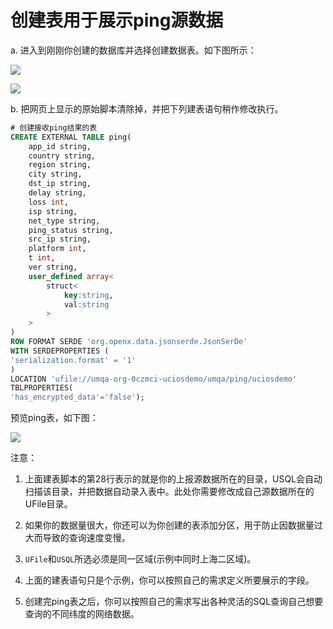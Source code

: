 # 创建表用于展示ping源数据 

a. 进入到刚刚你创建的数据库并选择创建数据表。如下图所示：

![](https://raw.githubusercontent.com/UCloudDocs/umqa/dev/imgs/operation_09.png)



![](https://raw.githubusercontent.com/UCloudDocs/umqa/dev/imgs/operation_10.png)



b. 把网页上显示的原始脚本清除掉，并把下列建表语句稍作修改执行。

```sql
# 创建接收ping结果的表
CREATE EXTERNAL TABLE ping(
    app_id string,
    country string,
    region string,
    city string,
    dst_ip string,
    delay string,
    loss int,
    isp string,
    net_type string,
    ping_status string,
    src_ip string,
    platform int,
    t int,
    ver string,
    user_defined array<
        struct<
            key:string,
            val:string
        >
    >
)
ROW FORMAT SERDE 'org.openx.data.jsonserde.JsonSerDe'
WITH SERDEPROPERTIES (
'serialization.format' = '1'
)
LOCATION 'ufile://umqa-org-0czmci-uciosdemo/umqa/ping/uciosdemo'
TBLPROPERTIES(
'has_encrypted_data'='false'); 
```



预览ping表，如下图：

 ![](https://raw.githubusercontent.com/UCloudDocs/umqa/dev/imgs/operation_11.png)



注意：

1. 上面建表脚本的第28行表示的就是你的上报源数据所在的目录，USQL会自动扫描该目录，并把数据自动录入表中。此处你需要修改成自己源数据所在的UFile目录。 

2. 如果你的数据量很大，你还可以为你创建的表添加分区，用于防止因数据量过大而导致的查询速度变慢。

3. `UFile`和`USQL`所选必须是同一区域(示例中同时上海二区域)。

4. 上面的建表语句只是个示例，你可以按照自己的需求定义所要展示的字段。

5. 创建完ping表之后，你可以按照自己的需求写出各种灵活的SQL查询自己想要查询的不同纬度的网络数据。

   